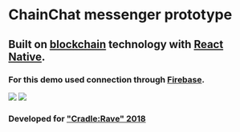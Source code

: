 <h1> ChainChat messenger prototype </h1>
<h2> Built on <a href="https://ru.wikipedia.org/wiki/Блокчейн">blockchain</a> technology with <a href="http://facebook.github.io/react-native/"> React Native</a>. </h2> 
<h3> For this demo used connection through <a href="https://firebase.google.com">Firebase</a>. </h3>
<img src="https://pp.userapi.com/c841620/v841620337/65ce2/3CJtu_pWMMM.jpg"/>
<img src="https://pp.userapi.com/c840736/v840736672/572f1/cv7WFbpj664.jpg"/>
<h3>Developed for <a href="http://sber-tech.com" target="blank">"Cradle:Rave" 2018 </h3></a>


